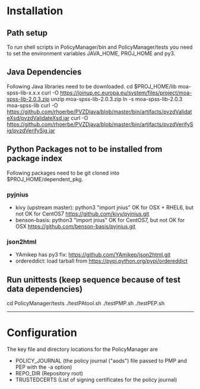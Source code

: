 # Installation

## Path setup
To run shell scripts in PolicyManager/bin and PolicyManager/tests you need to 
set the environment variables JAVA_HOME, PROJ_HOME and py3. 

## Java Dependencies
Following Java libraries need to be downloaded.
cd $PROJ_HOME/lib
moa-spss-lib-x.x.x
curl -O https://joinup.ec.europa.eu/system/files/project/moa-spss-lib-2.0.3.zip
unzip moa-spss-lib-2.0.3.zip
ln -s moa-spss-lib-2.0.3 moa-spss-lib
curl -O https://github.com/rhoerbe/PVZDjava/blob/master/bin/artifacts/pvzdValidateXsd/pvzdValidateXsd.jar
curl -O https://github.com/rhoerbe/PVZDjava/blob/master/bin/artifacts/pvzdVerifySig/pvzdVerifySig.jar

## Python Packages not to be installed from package index
Following packages need to be git cloned into $PROJ_HOME/dependent_pkg.

### pyjnius
* kivy (upstream master): python3 "import jnius" OK for OSX + RHEL6, but not OK for CentOS7
    https://github.com/kivy/pyjnius.git
* benson-basis: python3 "import jnius" OK for CentOS7, but not OK for OSX
    https://github.com/benson-basis/pyjnius.git

### json2html
* YAmikep has py3 fix:
    https://github.com/YAmikep/json2html.git
* ordereddict:
    load tarball from https://pypi.python.org/pypi/ordereddict

## Run unittests (keep sequence because of test data dependencies)
cd PolicyManager/tests
./testPAtool.sh
./testPMP.sh
./testPEP.sh

---

# Configuration
The key file and directory locations for the PolicyManager are
* POLICY_JOURNAL  (the policy journal ("aods") file passed to PMP and PEP with the -a option)
* REPO_DIR        (Repository root)
* TRUSTEDCERTS    (List of signing certificates for the policy journal)

